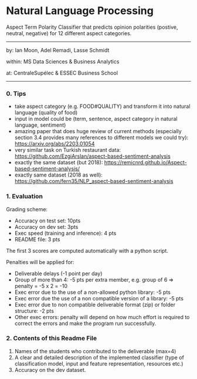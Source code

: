 # Natural Language Processing

Aspect Term Polarity Classifier that predicts opinion polarities (postive, neutral, negative) for 12 different aspect categories.

***
by: Ian Moon, Adel Remadi, Lasse Schmidt

within: MS Data Sciences & Business Analytics

at: CentraleSupélec & ESSEC Business School
***

### 0. Tips

- take aspect category (e.g. FOOD#QUALITY) and transform it into natural language (quality of food)
- input in model could be (term, sentence, aspect category in natural language, sentiment)
- amazing paper that does huge review of current methods (especially section 3.4 provides many references to different models we could try): https://arxiv.org/abs/2203.01054
- very similar task on Turkish restaurant data: https://github.com/EzgiArslan/aspect-based-sentiment-analysis
- exactly the same dataset (but 2018): https://remicnrd.github.io/Aspect-based-sentiment-analysis/
- exactly same dataset (2018 as well): https://github.com/fern35/NLP_aspect-based-sentiment-analysis

### 1. Evaluation

Grading scheme:
- Accuracy on test set: 10pts
- Accuracy on dev set: 3pts
- Exec speed (training and inference): 4 pts
- README file: 3 pts

The first 3 scores are computed automatically with a python script.

Penalties will be applied for:
- Deliverable delays (-1 point per day)
- Group of more than 4: -5 pts per extra member, e.g. group of 6 => penalty = -5 x 2 = -10
- Exec error due to the use of a non-allowed python library: -5 pts
- Exec error due the use of a non compatible version of a library: -5 pts
- Exec error due to non compatible deliverable format (zip) or folder structure: -2 pts
- Other exec errors: penalty will depend on how much effort is required to correct the errors and make the program run successfully.

### 2. Contents of this Readme File
1. Names of the students who contributed to the deliverable (max=4)
2. A clear and detailed description of the implemented classifier (type of classification model, input and feature representation, resources etc.)
3. Accuracy on the dev dataset.
